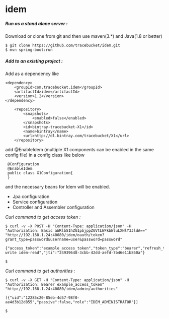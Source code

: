 # idem

<h5> Run as a stand alone server : </h5>
Download or clone from git and then use maven(3.*) and Java(1.8 or better)

    $ git clone https://github.com/tracebucket/idem.git
    $ mvn spring-boot:run 
  
<h5>Add to an existing project : </h5>  
 Add as a dependency like

    <dependency>
        <groupId>com.tracebucket.idem</groupId>
        <artifactId>idem</artifactId>
        <version>1.2</version>
    </dependency>
        
        <repository>
            <snapshots>
                <enabled>false</enabled>
            </snapshots>
            <id>bintray-tracebucket-X1</id>
            <name>bintray</name>
            <url>http://dl.bintray.com/tracebucket/X1</url>
        </repository>
        
        
add @EnableIdem (multiple X1 components can be enabled in the same config file) in a config class like below 

     @Configuration
     @EnableIdem
     public class X1Configuration{
     }
     
and the necessary beans for Idem will be enabled.

- Jpa configuration
- Service configuration
- Controller and Assembler configuration

<i> Curl command to get access token : </i>

    $ curl -v -X POST -H "Content-Type: application/json" -H "Authorization: Basic aWRlbS1hZG1pbjppZGVtLWFkbWluLXNlY3JldA==" "http://192.168.1.24:40080/idem/oauth/token?grant_type=password&username=user&password=password"

    {"access_token":"example_access_token","token_type":"bearer","refresh_token":"example_refresh_token","expires_in":41784,"scope":"idem-write idem-read","jti":"24939648-3cbb-42dd-aefd-7b46e11b860a"}

    $

<i> Curl command to get authorities : </i>

    $ curl -v -X GET -H "Content-Type: application/json" -H "Authorization: Bearer example_access_token" "http://192.168.1.24:40080/idem/admin/authorities"

    [{"uid":"12285c20-85eb-4d57-98f0-ae4d3b12d855","passive":false,"role":"IDEM_ADMINISTRATOR"}]

    $

